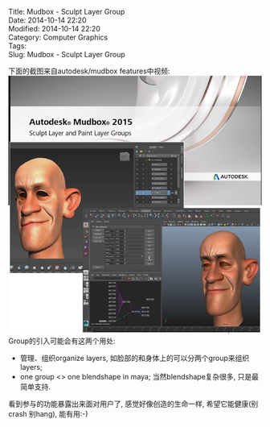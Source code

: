 Title: Mudbox - Sculpt Layer Group      
Date: 2014-10-14 22:20                  
Modified: 2014-10-14 22:20         
Category: Computer Graphics             
Tags:                                   
Slug: Mudbox - Sculpt Layer Group                 
                                   
下面的截图来自autodesk/mudbox features中视频:    
![Alt text](data/2014-10-14-Mudbox2015_Layer_Group.PNG "output")    
Group的引入可能会有这两个用处:            
+ 管理、组织organize layers, 如脸部的和身体上的可以分两个group来组织layers;           
+ one group <> one blendshape in maya; 当然blendshape复杂很多, 只是最简单支持.             
   
看到参与的功能暴露出来面对用户了, 感觉好像创造的生命一样, 希望它能健康(别crash 别hang), 能有用:-)   
   